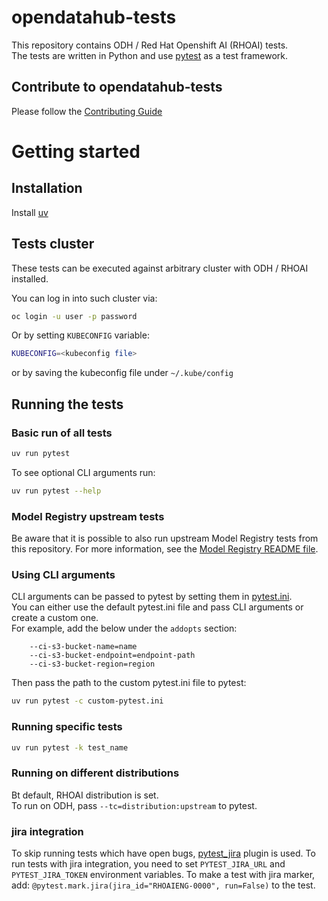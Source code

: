 # opendatahub-tests

This repository contains ODH / Red Hat Openshift AI (RHOAI) tests.  
The tests are written in Python and use [pytest](https://docs.pytest.org/en/stable/) as a test framework.

## Contribute to opendatahub-tests
Please follow the [Contributing Guide](CONTRIBUTING.md)

# Getting started
## Installation

Install [uv](https://github.com/astral-sh/uv)

## Tests cluster

These tests can be executed against arbitrary cluster with ODH / RHOAI installed.

You can log in into such cluster via:

```bash
oc login -u user -p password
```

Or by setting `KUBECONFIG` variable:

```bash
KUBECONFIG=<kubeconfig file>
```

or by saving the kubeconfig file under `~/.kube/config`

## Running the tests
### Basic run of all tests


```bash
uv run pytest
```

To see optional CLI arguments run:

```bash
uv run pytest --help
```

### Model Registry upstream tests
Be aware that it is possible to also run upstream Model Registry tests from this repository.
For more information, see the [Model Registry README file](tests/model_registry/README.md).

### Using CLI arguments

CLI arguments can be passed to pytest by setting them in [pytest.ini](pytest.ini).  
You can either use the default pytest.ini file and pass CLI arguments or create a custom one.  
For example, add the below under the `addopts` section:
```code
    --ci-s3-bucket-name=name
    --ci-s3-bucket-endpoint=endpoint-path
    --ci-s3-bucket-region=region
```

Then pass the path to the custom pytest.ini file to pytest:

```bash
uv run pytest -c custom-pytest.ini

```


### Running specific tests
```bash
uv run pytest -k test_name
```

### Running on different distributions
Bt default, RHOAI distribution is set.  
To run on ODH, pass `--tc=distribution:upstream` to pytest.

### jira integration
To skip running tests which have open bugs, [pytest_jira](https://github.com/rhevm-qe-automation/pytest_jira) plugin is used.
To run tests with jira integration, you need to set `PYTEST_JIRA_URL` and `PYTEST_JIRA_TOKEN` environment variables.
To make a test with jira marker, add: `@pytest.mark.jira(jira_id="RHOAIENG-0000", run=False)` to the test.

